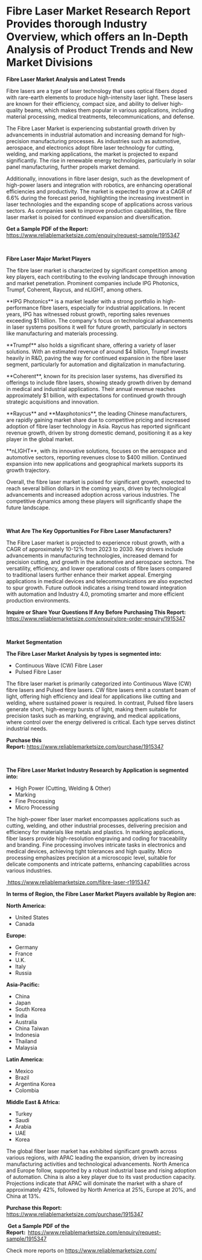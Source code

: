 <p><h1>Fibre Laser Market Research Report Provides thorough Industry Overview, which offers an In-Depth Analysis of Product Trends and New Market Divisions</h1></p><p><strong>Fibre Laser Market Analysis and Latest Trends</strong></p>
<p><p>Fibre lasers are a type of laser technology that uses optical fibers doped with rare-earth elements to produce high-intensity laser light. These lasers are known for their efficiency, compact size, and ability to deliver high-quality beams, which makes them popular in various applications, including material processing, medical treatments, telecommunications, and defense.</p><p>The Fibre Laser Market is experiencing substantial growth driven by advancements in industrial automation and increasing demand for high-precision manufacturing processes. As industries such as automotive, aerospace, and electronics adopt fibre laser technology for cutting, welding, and marking applications, the market is projected to expand significantly. The rise in renewable energy technologies, particularly in solar panel manufacturing, further propels market demand.</p><p>Additionally, innovations in fibre laser design, such as the development of high-power lasers and integration with robotics, are enhancing operational efficiencies and productivity. The market is expected to grow at a CAGR of 6.6% during the forecast period, highlighting the increasing investment in laser technologies and the expanding scope of applications across various sectors. As companies seek to improve production capabilities, the fibre laser market is poised for continued expansion and diversification.</p></p>
<p><strong>Get a Sample PDF of the Report:&nbsp;</strong> <a href="https://www.reliablemarketsize.com/enquiry/request-sample/1915347?utm_campaign=2464&utm_medium=2&utm_source=Github&utm_content=ia&utm_term=20022025&utm_id=fibre-laser">https://www.reliablemarketsize.com/enquiry/request-sample/1915347</a></p>
<p>&nbsp;</p>
<p><strong>Fibre Laser Major Market Players</strong></p>
<p><p>The fibre laser market is characterized by significant competition among key players, each contributing to the evolving landscape through innovation and market penetration. Prominent companies include IPG Photonics, Trumpf, Coherent, Raycus, and nLIGHT, among others.</p><p>**IPG Photonics** is a market leader with a strong portfolio in high-performance fibre lasers, especially for industrial applications. In recent years, IPG has witnessed robust growth, reporting sales revenues exceeding $1 billion. The company's focus on technological advancements in laser systems positions it well for future growth, particularly in sectors like manufacturing and materials processing.</p><p>**Trumpf** also holds a significant share, offering a variety of laser solutions. With an estimated revenue of around $4 billion, Trumpf invests heavily in R&D, paving the way for continued expansion in the fibre laser segment, particularly for automation and digitalization in manufacturing.</p><p>**Coherent**, known for its precision laser systems, has diversified its offerings to include fibre lasers, showing steady growth driven by demand in medical and industrial applications. Their annual revenue reaches approximately $1 billion, with expectations for continued growth through strategic acquisitions and innovation.</p><p>**Raycus** and **Maxphotonics**, the leading Chinese manufacturers, are rapidly gaining market share due to competitive pricing and increased adoption of fibre laser technology in Asia. Raycus has reported significant revenue growth, driven by strong domestic demand, positioning it as a key player in the global market.</p><p>**nLIGHT**, with its innovative solutions, focuses on the aerospace and automotive sectors, reporting revenues close to $400 million. Continued expansion into new applications and geographical markets supports its growth trajectory.</p><p>Overall, the fibre laser market is poised for significant growth, expected to reach several billion dollars in the coming years, driven by technological advancements and increased adoption across various industries. The competitive dynamics among these players will significantly shape the future landscape.</p></p>
<p>&nbsp;</p>
<p><strong>What Are The Key Opportunities For Fibre Laser Manufacturers?</strong></p>
<p><p>The Fibre Laser market is projected to experience robust growth, with a CAGR of approximately 10-12% from 2023 to 2030. Key drivers include advancements in manufacturing technologies, increased demand for precision cutting, and growth in the automotive and aerospace sectors. The versatility, efficiency, and lower operational costs of fibre lasers compared to traditional lasers further enhance their market appeal. Emerging applications in medical devices and telecommunications are also expected to spur growth. Future outlook indicates a rising trend toward integration with automation and Industry 4.0, promoting smarter and more efficient production environments.</p></p>
<p><strong>Inquire or Share Your Questions If Any Before Purchasing This Report:</strong> <a href="https://www.reliablemarketsize.com/enquiry/pre-order-enquiry/1915347?utm_campaign=2464&utm_medium=2&utm_source=Github&utm_content=ia&utm_term=20022025&utm_id=fibre-laser">https://www.reliablemarketsize.com/enquiry/pre-order-enquiry/1915347</a></p>
<p>&nbsp;</p>
<p><strong>Market Segmentation</strong></p>
<p><strong>The Fibre Laser Market Analysis by types is segmented into:</strong></p>
<p><ul><li>Continuous Wave (CW) Fibre Laser</li><li>Pulsed Fibre Laser</li></ul></p>
<p><p>The fibre laser market is primarily categorized into Continuous Wave (CW) fibre lasers and Pulsed fibre lasers. CW fibre lasers emit a constant beam of light, offering high efficiency and ideal for applications like cutting and welding, where sustained power is required. In contrast, Pulsed fibre lasers generate short, high-energy bursts of light, making them suitable for precision tasks such as marking, engraving, and medical applications, where control over the energy delivered is critical. Each type serves distinct industrial needs.</p></p>
<p><strong>Purchase this Report:&nbsp;</strong><a href="https://www.reliablemarketsize.com/purchase/1915347?utm_campaign=2464&utm_medium=2&utm_source=Github&utm_content=ia&utm_term=20022025&utm_id=fibre-laser">https://www.reliablemarketsize.com/purchase/1915347</a></p>
<p>&nbsp;</p>
<p><strong>The Fibre Laser Market Industry Research by Application is segmented into:</strong></p>
<p><ul><li>High Power (Cutting, Welding & Other)</li><li>Marking</li><li>Fine Processing</li><li>Micro Processing</li></ul></p>
<p><p>The high-power fiber laser market encompasses applications such as cutting, welding, and other industrial processes, delivering precision and efficiency for materials like metals and plastics. In marking applications, fiber lasers provide high-resolution engraving and coding for traceability and branding. Fine processing involves intricate tasks in electronics and medical devices, achieving tight tolerances and high quality. Micro processing emphasizes precision at a microscopic level, suitable for delicate components and intricate patterns, enhancing capabilities across various industries.</p></p>
<p><a href="https://www.reliablemarketsize.com/fibre-laser-r1915347?utm_campaign=2464&utm_medium=2&utm_source=Github&utm_content=ia&utm_term=20022025&utm_id=fibre-laser">&nbsp;https://www.reliablemarketsize.com/fibre-laser-r1915347</a></p>
<p><strong>In terms of Region, the Fibre Laser Market Players available by Region are:</strong></p>
<p>
    <p> <strong> North America: </strong>
        <ul>
            <li>United States</li>
            <li>Canada</li>
        </ul>
        </p> 
    <p> <strong> Europe: </strong>
        <ul>
            <li>Germany</li>
            <li>France</li>
            <li>U.K.</li>
            <li>Italy</li>
            <li>Russia</li>
        </ul>
        </p> 
    <p> <strong> Asia-Pacific: </strong>
        <ul>
            <li>China</li>
            <li>Japan</li>
            <li>South Korea</li>
            <li>India</li>
            <li>Australia</li>
            <li>China Taiwan</li>
            <li>Indonesia</li>
            <li>Thailand</li>
            <li>Malaysia</li>
        </ul>
        </p> 
    <p> <strong> Latin America: </strong>
        <ul>
            <li>Mexico</li>
            <li>Brazil</li>
            <li>Argentina Korea</li>
            <li>Colombia</li>
        </ul>
        </p> 
    <p> <strong> Middle East & Africa: </strong>
        <ul>
            <li>Turkey</li>
            <li>Saudi</li>
            <li>Arabia</li>
            <li>UAE</li>
            <li>Korea</li>
        </ul>
    </p>
    </p>
<p><p>The global fiber laser market has exhibited significant growth across various regions, with APAC leading the expansion, driven by increasing manufacturing activities and technological advancements. North America and Europe follow, supported by a robust industrial base and rising adoption of automation. China is also a key player due to its vast production capacity. Projections indicate that APAC will dominate the market with a share of approximately 42%, followed by North America at 25%, Europe at 20%, and China at 13%.</p></p>
<p><strong>Purchase this Report: </strong><a href="https://www.reliablemarketsize.com/purchase/1915347?utm_campaign=2464&utm_medium=2&utm_source=Github&utm_content=ia&utm_term=20022025&utm_id=fibre-laser">https://www.reliablemarketsize.com/purchase/1915347</a></p>
<p>&nbsp;<strong>Get a Sample PDF of the Report:&nbsp;&nbsp;</strong><a href="https://www.reliablemarketsize.com/enquiry/request-sample/1915347?utm_campaign=2464&utm_medium=2&utm_source=Github&utm_content=ia&utm_term=20022025&utm_id=fibre-laser">https://www.reliablemarketsize.com/enquiry/request-sample/1915347</a></p>
<p><strong></strong></p>
<p>Check more reports on <a href="https://www.reliablemarketsize.com/?utm_campaign=2464&utm_medium=2&utm_source=Github&utm_content=ia&utm_term=20022025&utm_id=fibre-laser">https://www.reliablemarketsize.com/</a></p>